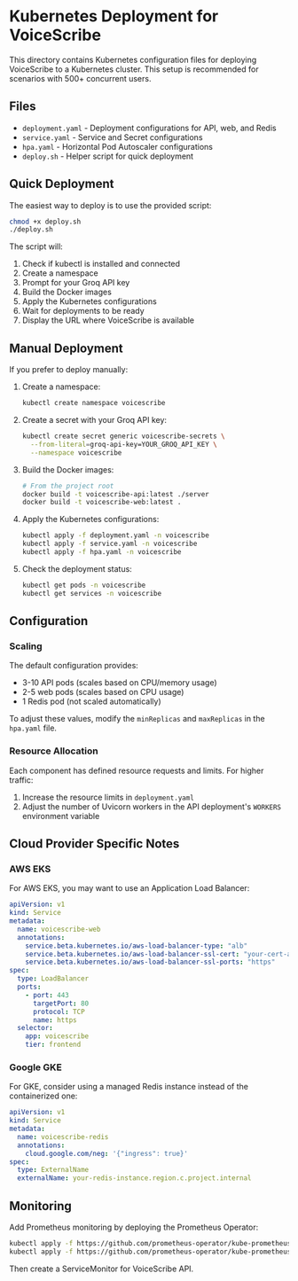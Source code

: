 # Kubernetes Deployment for VoiceScribe

This directory contains Kubernetes configuration files for deploying VoiceScribe to a Kubernetes cluster. This setup is recommended for scenarios with 500+ concurrent users.

## Files

- `deployment.yaml` - Deployment configurations for API, web, and Redis
- `service.yaml` - Service and Secret configurations
- `hpa.yaml` - Horizontal Pod Autoscaler configurations
- `deploy.sh` - Helper script for quick deployment

## Quick Deployment

The easiest way to deploy is to use the provided script:

```bash
chmod +x deploy.sh
./deploy.sh
```

The script will:

1. Check if kubectl is installed and connected
2. Create a namespace
3. Prompt for your Groq API key
4. Build the Docker images
5. Apply the Kubernetes configurations
6. Wait for deployments to be ready
7. Display the URL where VoiceScribe is available

## Manual Deployment

If you prefer to deploy manually:

1. Create a namespace:

   ```bash
   kubectl create namespace voicescribe
   ```

2. Create a secret with your Groq API key:

   ```bash
   kubectl create secret generic voicescribe-secrets \
     --from-literal=groq-api-key=YOUR_GROQ_API_KEY \
     --namespace voicescribe
   ```

3. Build the Docker images:

   ```bash
   # From the project root
   docker build -t voicescribe-api:latest ./server
   docker build -t voicescribe-web:latest .
   ```

4. Apply the Kubernetes configurations:

   ```bash
   kubectl apply -f deployment.yaml -n voicescribe
   kubectl apply -f service.yaml -n voicescribe
   kubectl apply -f hpa.yaml -n voicescribe
   ```

5. Check the deployment status:
   ```bash
   kubectl get pods -n voicescribe
   kubectl get services -n voicescribe
   ```

## Configuration

### Scaling

The default configuration provides:

- 3-10 API pods (scales based on CPU/memory usage)
- 2-5 web pods (scales based on CPU usage)
- 1 Redis pod (not scaled automatically)

To adjust these values, modify the `minReplicas` and `maxReplicas` in the `hpa.yaml` file.

### Resource Allocation

Each component has defined resource requests and limits. For higher traffic:

1. Increase the resource limits in `deployment.yaml`
2. Adjust the number of Uvicorn workers in the API deployment's `WORKERS` environment variable

## Cloud Provider Specific Notes

### AWS EKS

For AWS EKS, you may want to use an Application Load Balancer:

```yaml
apiVersion: v1
kind: Service
metadata:
  name: voicescribe-web
  annotations:
    service.beta.kubernetes.io/aws-load-balancer-type: "alb"
    service.beta.kubernetes.io/aws-load-balancer-ssl-cert: "your-cert-arn"
    service.beta.kubernetes.io/aws-load-balancer-ssl-ports: "https"
spec:
  type: LoadBalancer
  ports:
    - port: 443
      targetPort: 80
      protocol: TCP
      name: https
  selector:
    app: voicescribe
    tier: frontend
```

### Google GKE

For GKE, consider using a managed Redis instance instead of the containerized one:

```yaml
apiVersion: v1
kind: Service
metadata:
  name: voicescribe-redis
  annotations:
    cloud.google.com/neg: '{"ingress": true}'
spec:
  type: ExternalName
  externalName: your-redis-instance.region.c.project.internal
```

## Monitoring

Add Prometheus monitoring by deploying the Prometheus Operator:

```bash
kubectl apply -f https://github.com/prometheus-operator/kube-prometheus/tree/main/manifests/setup
kubectl apply -f https://github.com/prometheus-operator/kube-prometheus/tree/main/manifests
```

Then create a ServiceMonitor for VoiceScribe API.
